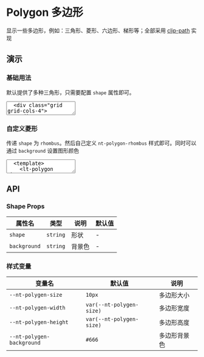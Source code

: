 # Polygon 多边形

显示一些多边形，例如：三角形、菱形、六边形、梯形等；全部采用 [clip-path](https://developer.mozilla.org/zh-CN/docs/Web/CSS/clip-path) 实现

## 演示

<script setup>
  import { Polygon } from '../../src';
</script>

### 基础用法

默认提供了多种三角形，只需要配置 `shape` 属性即可。

<ClientOnly>
  <CodePreview>
  <textarea lang="vue-html">
  <div class="grid grid-cols-4">
    <div class="center flex-col">
      <Polygon shape="triangle-top"></Polygon>
      <span>triangle-top</span>
    </div>
    <div class="center flex-col">
      <Polygon shape="triangle-bottom"></Polygon>
      <span>triangle-bottom</span>
    </div>
    <div class="center flex-col">
      <Polygon shape="triangle-left"></Polygon>
      <span>triangle-left</span>
    </div>
    <div class="center flex-col">
      <Polygon shape="triangle-right"></Polygon>
      <span>triangle-right</span>
    </div>
  </div>
  <div class="grid grid-cols-4 mt-15">
    <div class="center flex-col">
      <Polygon shape="triangle-top-right"></Polygon>
      <span>triangle-top-right</span>
    </div>
    <div class="center flex-col">
      <Polygon shape="triangle-top-left"></Polygon>
      <span>triangle-top-left</span>
    </div>
    <div class="center flex-col">
      <Polygon shape="triangle-bottom-right"></Polygon>
      <span>triangle-bottom-right</span>
    </div>
    <div class="center flex-col">
      <Polygon shape="triangle-bottom-left"></Polygon>
      <span>triangle-bottom-left</span>
    </div>
  </div>
  </textarea>
  <template #preview>
    <div class="grid grid-cols-4">
      <div class="center flex-col">
        <Polygon shape="triangle-top"></Polygon>
        <span>triangle-top</span>
      </div>
      <div class="center flex-col">
        <Polygon shape="triangle-bottom"></Polygon>
        <span>triangle-bottom</span>
      </div>
      <div class="center flex-col">
        <Polygon shape="triangle-left"></Polygon>
        <span>triangle-left</span>
      </div>
      <div class="center flex-col">
        <Polygon shape="triangle-right"></Polygon>
        <span>triangle-right</span>
      </div>
    </div>
    <div class="grid grid-cols-4 mt-15">
      <div class="center flex-col">
        <Polygon shape="triangle-top-right"></Polygon>
        <span>triangle-top-right</span>
      </div>
      <div class="center flex-col">
        <Polygon shape="triangle-top-left"></Polygon>
        <span>triangle-top-left</span>
      </div>
      <div class="center flex-col">
        <Polygon shape="triangle-bottom-right"></Polygon>
        <span>triangle-bottom-right</span>
      </div>
      <div class="center flex-col">
        <Polygon shape="triangle-bottom-left"></Polygon>
        <span>triangle-bottom-left</span>
      </div>
    </div>
  </template>
  </CodePreview>
</ClientOnly>

### 自定义菱形

传递 `shape` 为 `rhombus`。然后自己定义 `nt-polygon-rhombus` 样式即可。同时可以通过 `background` 设置图形颜色

<ClientOnly>
  <CodePreview>
  <textarea lang="vue">
  <template>
    <lt-polygon shape="rhombus" background="red"></lt-polygon>
  </template>
  <style>
    .nt-polygon-rhombus {
      clip-path: polygon(50% 0, 100% 50%, 50% 100%, 0 50%);
    }
  </style>
  </textarea>
  <template #preview>
    <Polygon shape="rhombus" background="red"></Polygon>
  </template>
  </CodePreview>
</ClientOnly>

## API

### Shape Props

| 属性名       | 类型     | 说明   | 默认值 |
| ------------ | -------- | ------ | ------ |
| `shape`      | `string` | 形状   | -      |
| `background` | `string` | 背景色 | -      |

### 样式变量

| 变量名                    | 默认值                   | 说明         |
| ------------------------- | ------------------------ | ------------ |
| `--nt-polygen-size`       | `10px`                   | 多边形大小   |
| `--nt-polygen-width`      | `var(--nt-polygen-size)` | 多边形宽度   |
| `--nt-polygen-height`     | `var(--nt-polygen-size)` | 多边形高度   |
| `--nt-polygen-background` | `#666`                   | 多边形背景色 |
